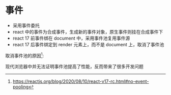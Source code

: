 # 事件

-   采用事件委托
-   react 中的事件为合成事件，生成新的事件对象，原生事件则挂在合成事件下
-   react 17 前事件绑在 document 中，采用事件池复用事件源
-   react 17 后事件绑定到 render 元素上，而不是 document 上，取消了事件池

取消事件池的原因[^1]:

现代浏览器中并无法证明事件池提高了性能，反而带来了很多开发问题

[^1]: https://reactjs.org/blog/2020/08/10/react-v17-rc.html#no-event-pooling
